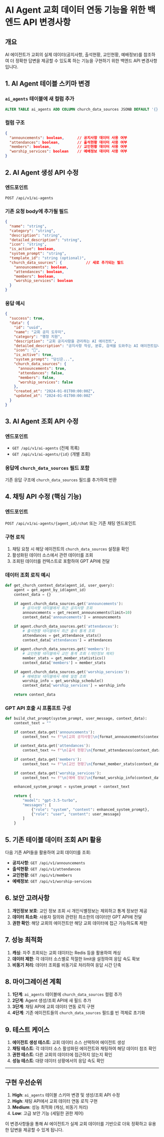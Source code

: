 # AI Agent 교회 데이터 연동 기능을 위한 백엔드 API 변경사항

## 개요
AI 에이전트가 교회의 실제 데이터(공지사항, 출석현황, 교인현황, 예배정보)를 참조하여 더 정확한 답변을 제공할 수 있도록 하는 기능을 구현하기 위한 백엔드 API 변경사항입니다.

## 1. AI Agent 테이블 스키마 변경

### `ai_agents` 테이블에 새 컬럼 추가
```sql
ALTER TABLE ai_agents ADD COLUMN church_data_sources JSONB DEFAULT '{}';
```

### 컬럼 구조
```json
{
  "announcements": boolean,      // 공지사항 데이터 사용 여부
  "attendances": boolean,        // 출석현황 데이터 사용 여부  
  "members": boolean,            // 교인현황 데이터 사용 여부
  "worship_services": boolean    // 예배정보 데이터 사용 여부
}
```

## 2. AI Agent 생성 API 수정

### 엔드포인트
`POST /api/v1/ai-agents`

### 기존 요청 body에 추가될 필드
```json
{
  "name": "string",
  "category": "string", 
  "description": "string",
  "detailed_description": "string",
  "icon": "string",
  "is_active": boolean,
  "system_prompt": "string",
  "template_id": "string (optional)",
  "church_data_sources": {           // 새로 추가되는 필드
    "announcements": boolean,
    "attendances": boolean, 
    "members": boolean,
    "worship_services": boolean
  }
}
```

### 응답 예시
```json
{
  "success": true,
  "data": {
    "id": "uuid",
    "name": "교회 공지 도우미",
    "category": "행정 지원",
    "description": "교회 공지사항을 관리하는 AI 에이전트",
    "detailed_description": "공지사항 작성, 분류, 검색을 도와주는 AI 에이전트입니다.",
    "icon": "📢", 
    "is_active": true,
    "system_prompt": "당신은...",
    "church_data_sources": {
      "announcements": true,
      "attendances": false,
      "members": false, 
      "worship_services": false
    },
    "created_at": "2024-01-01T00:00:00Z",
    "updated_at": "2024-01-01T00:00:00Z"
  }
}
```

## 3. AI Agent 조회 API 수정

### 엔드포인트
- `GET /api/v1/ai-agents` (전체 목록)
- `GET /api/v1/ai-agents/{id}` (개별 조회)

### 응답에 `church_data_sources` 필드 포함
기존 응답 구조에 `church_data_sources` 필드를 추가하여 반환

## 4. 채팅 API 수정 (핵심 기능)

### 엔드포인트
`POST /api/v1/ai-agents/{agent_id}/chat` 또는 기존 채팅 엔드포인트

### 구현 로직
1. 채팅 요청 시 해당 에이전트의 `church_data_sources` 설정을 확인
2. 활성화된 데이터 소스에서 관련 데이터를 조회
3. 조회된 데이터를 컨텍스트로 포함하여 GPT API에 전달

### 데이터 조회 로직 예시
```python
def get_church_context_data(agent_id, user_query):
    agent = get_agent_by_id(agent_id)
    context_data = {}
    
    if agent.church_data_sources.get('announcements'):
        # 공지사항 테이블에서 최근 공지사항 조회
        announcements = get_recent_announcements(limit=10)
        context_data['announcements'] = announcements
    
    if agent.church_data_sources.get('attendances'):
        # 출석현황 테이블에서 최근 출석 통계 조회
        attendances = get_attendance_stats()
        context_data['attendances'] = attendances
    
    if agent.church_data_sources.get('members'):
        # 교인현황 테이블에서 교인 통계 조회 (개인정보 제외)
        member_stats = get_member_statistics()
        context_data['members'] = member_stats
    
    if agent.church_data_sources.get('worship_services'):
        # 예배정보 테이블에서 예배 일정 조회
        worship_info = get_worship_schedule()
        context_data['worship_services'] = worship_info
    
    return context_data
```

### GPT API 호출 시 프롬프트 구성
```python
def build_chat_prompt(system_prompt, user_message, context_data):
    context_text = ""
    
    if context_data.get('announcements'):
        context_text += f"\n[교회 공지사항]\n{format_announcements(context_data['announcements'])}\n"
    
    if context_data.get('attendances'):
        context_text += f"\n[출석 현황]\n{format_attendances(context_data['attendances'])}\n"
    
    if context_data.get('members'):
        context_text += f"\n[교인 현황]\n{format_member_stats(context_data['members'])}\n"
    
    if context_data.get('worship_services'):
        context_text += f"\n[예배 정보]\n{format_worship_info(context_data['worship_services'])}\n"
    
    enhanced_system_prompt = system_prompt + context_text
    
    return {
        "model": "gpt-3.5-turbo",
        "messages": [
            {"role": "system", "content": enhanced_system_prompt},
            {"role": "user", "content": user_message}
        ]
    }
```

## 5. 기존 테이블 데이터 조회 API 활용

다음 기존 API들을 활용하여 교회 데이터를 조회:

- **공지사항**: `GET /api/v1/announcements`
- **출석현황**: `GET /api/v1/attendances` 
- **교인현황**: `GET /api/v1/members`
- **예배정보**: `GET /api/v1/worship-services`

## 6. 보안 고려사항

1. **개인정보 보호**: 교인 정보 조회 시 개인식별정보는 제외하고 통계 정보만 제공
2. **데이터 최소화**: 사용자 질의와 관련된 최소한의 데이터만 GPT API에 전달
3. **권한 확인**: 해당 교회의 에이전트만 해당 교회 데이터에 접근 가능하도록 제한

## 7. 성능 최적화

1. **캐싱**: 자주 조회되는 교회 데이터는 Redis 등을 활용하여 캐싱
2. **데이터 제한**: 각 데이터 소스별로 적절한 limit을 설정하여 응답 속도 확보
3. **비동기 처리**: 데이터 조회를 비동기로 처리하여 응답 시간 단축

## 8. 마이그레이션 계획

1. **1단계**: `ai_agents` 테이블에 `church_data_sources` 컬럼 추가
2. **2단계**: Agent 생성/조회 API에 새 필드 추가
3. **3단계**: 채팅 API에 교회 데이터 연동 로직 구현
4. **4단계**: 기존 에이전트들의 `church_data_sources` 필드를 빈 객체로 초기화

## 9. 테스트 케이스

1. **에이전트 생성 테스트**: 교회 데이터 소스 선택하여 에이전트 생성
2. **채팅 테스트**: 각 데이터 소스 활성화된 에이전트와 채팅하여 해당 데이터 참조 확인
3. **권한 테스트**: 다른 교회의 데이터에 접근하지 않는지 확인
4. **성능 테스트**: 대량 데이터 상황에서의 응답 속도 확인

---

## 구현 우선순위
1. **High**: `ai_agents` 테이블 스키마 변경 및 생성/조회 API 수정
2. **High**: 채팅 API에서 교회 데이터 연동 로직 구현  
3. **Medium**: 성능 최적화 (캐싱, 비동기 처리)
4. **Low**: 고급 보안 기능 (세밀한 권한 제어)

이 변경사항들을 통해 AI 에이전트가 실제 교회 데이터를 기반으로 더욱 정확하고 유용한 답변을 제공할 수 있게 됩니다.
